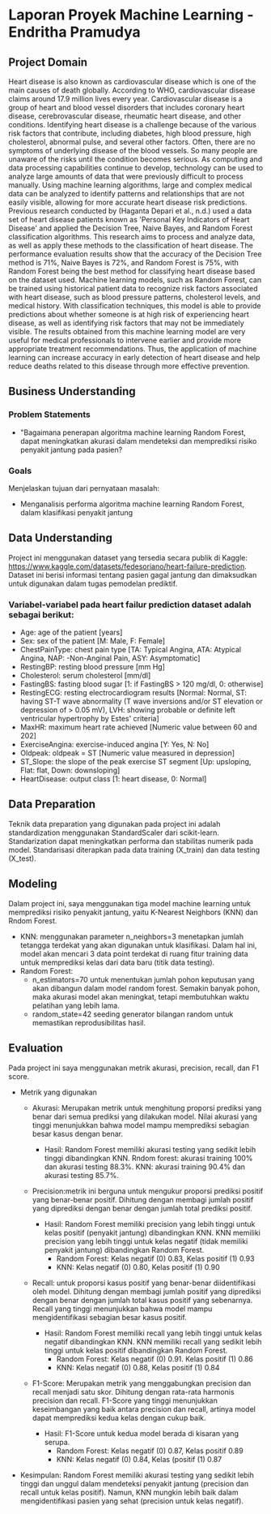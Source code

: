 # Laporan Proyek Machine Learning - Endritha Pramudya

## Project Domain

Heart disease is also known as cardiovascular disease which is one of the main causes of death globally.  According to WHO, cardiovascular disease claims around 17.9 million lives every year.  Cardiovascular disease is a group of heart and blood vessel disorders that includes coronary heart disease, cerebrovascular disease, rheumatic heart disease, and other conditions.  Identifying heart disease is a challenge because of the various risk factors that contribute, including diabetes, high blood pressure, high cholesterol, abnormal pulse, and several other factors.  Often, there are no symptoms of underlying disease of the blood vessels.  So many people are unaware of the risks until the condition becomes serious.  As computing and data processing capabilities continue to develop, technology can be used to analyze large amounts of data that were previously difficult to process manually.  Using machine learning algorithms, large and complex medical data can be analyzed to identify patterns and relationships that are not easily visible, allowing for more accurate heart disease risk predictions. 
Previous research conducted by (Haganta Depari et al., n.d.) used a data set of heart disease patients known as 'Personal Key Indicators of Heart Disease' and applied the Decision Tree, Naive Bayes, and Random Forest classification algorithms.  This research aims to process and analyze data, as well as apply these methods to the classification of heart disease.  The performance evaluation results show that the accuracy of the Decision Tree method is 71%, Naive Bayes is 72%, and Random Forest is 75%, with Random Forest being the best method for classifying heart disease based on the dataset used.
Machine learning models, such as Random Forest, can be trained using historical patient data to recognize risk factors associated with heart disease, such as blood pressure patterns, cholesterol levels, and medical history.  With classification techniques, this model is able to provide predictions about whether someone is at high risk of experiencing heart disease, as well as identifying risk factors that may not be immediately visible.  The results obtained from this machine learning model are very useful for medical professionals to intervene earlier and provide more appropriate treatment recommendations.  Thus, the application of machine learning can increase accuracy in early detection of heart disease and help reduce deaths related to this disease through more effective prevention.

## Business Understanding

### Problem Statements

- "Bagaimana penerapan algoritma machine learning Random Forest, dapat meningkatkan akurasi dalam mendeteksi dan memprediksi risiko penyakit jantung pada pasien?

### Goals

Menjelaskan tujuan dari pernyataan masalah:
- Menganalisis performa algoritma machine learning Random Forest, dalam klasifikasi penyakit jantung

## Data Understanding
Project ini menggunakan dataset yang tersedia secara publik di Kaggle: https://www.kaggle.com/datasets/fedesoriano/heart-failure-prediction. Dataset ini berisi informasi tentang pasien gagal jantung dan dimaksudkan untuk digunakan dalam tugas pemodelan prediktif.

### Variabel-variabel pada heart failur prediction dataset adalah sebagai berikut:
- Age: age of the patient [years]
- Sex: sex of the patient [M: Male, F: Female]
- ChestPainType: chest pain type [TA: Typical Angina, ATA: Atypical Angina, NAP: -Non-Anginal Pain, ASY: Asymptomatic]
- RestingBP: resting blood pressure [mm Hg]
- Cholesterol: serum cholesterol [mm/dl]
- FastingBS: fasting blood sugar [1: if FastingBS > 120 mg/dl, 0: otherwise]
- RestingECG: resting electrocardiogram results [Normal: Normal, ST: having ST-T wave abnormality (T wave inversions and/or ST elevation or depression of > 0.05 mV), LVH: showing probable or definite left ventricular hypertrophy by Estes' criteria]
- MaxHR: maximum heart rate achieved [Numeric value between 60 and 202]
- ExerciseAngina: exercise-induced angina [Y: Yes, N: No]
- Oldpeak: oldpeak = ST [Numeric value measured in depression]
- ST_Slope: the slope of the peak exercise ST segment [Up: upsloping, Flat: flat, Down: downsloping]
- HeartDisease: output class [1: heart disease, 0: Normal]


## Data Preparation

Teknik data preparation yang digunakan pada project ini adalah standardization menggunakan StandardScaler dari scikit-learn. Standarization dapat meningkatkan performa dan stabilitas numerik pada model. Standarisasi diterapkan pada data training (X_train) dan data testing (X_test).

## Modeling
Dalam project ini, saya menggunakan tiga model machine learning untuk memprediksi risiko penyakit jantung, yaitu K-Nearest Neighbors (KNN) dan Rndom Forest. 
- KNN: menggunakan parameter n_neighbors=3 menetapkan jumlah tetangga terdekat yang akan digunakan untuk klasifikasi. Dalam hal ini, model akan mencari 3 data point terdekat di ruang fitur training data untuk memprediksi kelas dari data baru (titik data testing).
- Random Forest:
  - n_estimators=70 untuk menentukan jumlah pohon keputusan yang akan dibangun dalam model random forest. Semakin banyak pohon, maka akurasi model akan meningkat, tetapi membutuhkan waktu pelatihan yang lebih lama.
  - random_state=42 seeding generator bilangan random untuk memastikan reprodusibilitas hasil.

## Evaluation
Pada project ini saya menggunakan metrik akurasi, precision, recall, dan F1 score.
- Metrik yang digunakan
  - Akurasi: Merupakan metrik untuk menghitung proporsi prediksi yang benar dari semua prediksi yang dilakukan model. Nilai akurasi yang tinggi menunjukkan bahwa model mampu memprediksi sebagian besar kasus dengan benar.
    - Hasil: Random Forest memiliki akurasi testing yang sedikit lebih tinggi dibandingkan KNN. Rndom forest: akurasi training 100% dan akurasi testing 88.3%. KNN: akurasi training 90.4% dan akurasi testing 85.7%.
      
  - Precision:metrik ini berguna untuk mengukur proporsi prediksi positif yang benar-benar positif. Dihitung dengan membagi jumlah positif yang diprediksi dengan benar dengan jumlah total prediksi positif.
     - Hasil: Random Forest memiliki precision yang lebih tinggi untuk kelas positif (penyakit jantung) dibandingkan KNN. KNN memiliki precision yang lebih tinggi untuk kelas negatif (tidak memiliki penyakit jantung) dibandingkan Random Forest.
         - Random Forest: Kelas negatif (0) 0.83, Kelas positif (1) 0.93
         - KNN: Kelas negatif (0) 0.80, Kelas positif (1) 0.90

  - Recall: untuk proporsi kasus positif yang benar-benar diidentifikasi oleh model. Dihitung dengan membagi jumlah positif yang diprediksi dengan benar dengan jumlah total kasus positif yang sebenarnya. Recall yang tinggi menunjukkan bahwa model mampu mengidentifikasi sebagian besar kasus positif.
      - Hasil: Random Forest memiliki recall yang lebih tinggi untuk kelas negatif dibandingkan KNN. KNN memiliki recall yang sedikit lebih tinggi untuk kelas positif dibandingkan Random Forest.
          - Random Forest: Kelas negatif (0) 0.91. Kelas positif (1) 0.86
          - KNN: Kelas negatif (0) 0.88, Kelas positif (1) 0.84
     
  -  F1-Score: Merupakan metrik yang menggabungkan precision dan recall menjadi satu skor. Dihitung dengan rata-rata harmonis precision dan recall.
F1-Score yang tinggi menunjukkan keseimbangan yang baik antara precision dan recall, artinya model dapat memprediksi kedua kelas dengan cukup baik.
      - Hasil: F1-Score untuk kedua model berada di kisaran yang serupa.
          - Random Forest: Kelas negatif (0) 0.87, Kelas positif 0.89
          - KNN: Kelas negatif (0) 0.84, Kelas (positif (1) 0.87

- Kesimpulan: Random Forest memiliki akurasi testing yang sedikit lebih tinggi dan unggul dalam mendeteksi penyakit jantung (precision dan recall untuk kelas positif). Namun, KNN mungkin lebih baik dalam mengidentifikasi pasien yang sehat (precision untuk kelas negatif).

